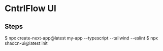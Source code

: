 # CntrlFlow UI

## Steps

$ npx create-next-app@latest my-app --typescript --tailwind --eslint
$ npx shadcn-ui@latest init
